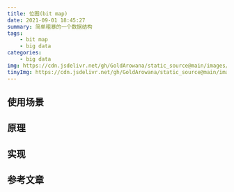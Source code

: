 ```yaml
---
title: 位图(bit map)
date: 2021-09-01 18:45:27
summary: 简单粗暴的一个数据结构
tags:
    - bit map
    - big data
categories:
    - big data
img: https://cdn.jsdelivr.net/gh/GoldArowana/static_source@main/images/cover/co23-m.jpg
tinyImg: https://cdn.jsdelivr.net/gh/GoldArowana/static_source@main/images/tiny/cover/co23.jpg
---
```


## 使用场景

## 原理

## 实现


## 参考文章
